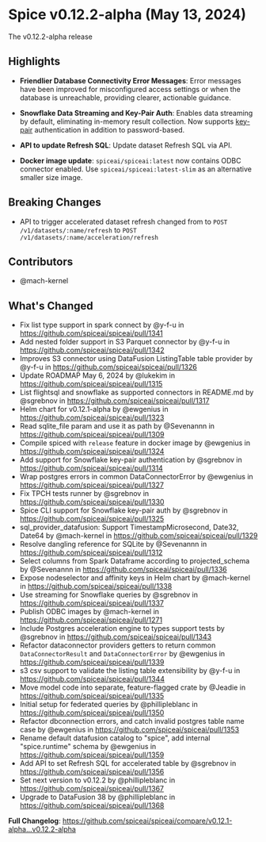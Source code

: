 # Spice v0.12.2-alpha (May 13, 2024)

The v0.12.2-alpha release

## Highlights

- **Friendlier Database Connectivity Error Messages**: Error messages have been improved for misconfigured access settings or when the database is unreachable, providing clearer, actionable guidance.

- **Snowflake Data Streaming and Key-Pair Auth**: Enables data streaming by default, eliminating in-memory result collection. Now supports [key-pair](https://docs.snowflake.com/en/user-guide/key-pair-auth) authentication in addition to password-based.

- **API to update Refresh SQL**: Update dataset Refresh SQL via API.

- **Docker image update**: `spiceai/spiceai:latest` now contains ODBC connector enabled. Use `spiceai/spiceai:latest-slim` as an alternative smaller size image.

##  Breaking Changes
- API to trigger accelerated dataset refresh changed from to `POST /v1/datasets/:name/refresh` to `POST /v1/datasets/:name/acceleration/refresh`

## Contributors

- @mach-kernel

## What's Changed

* Fix list type support in spark connect by @y-f-u in https://github.com/spiceai/spiceai/pull/1341
* Add nested folder support in S3 Parquet connector by @y-f-u in https://github.com/spiceai/spiceai/pull/1342
* Improves S3 connector using DataFusion ListingTable table provider by @y-f-u in https://github.com/spiceai/spiceai/pull/1326
* Update ROADMAP May 6, 2024 by @lukekim in https://github.com/spiceai/spiceai/pull/1315
* List flightsql and snowflake as supported connectors in README.md by @sgrebnov in https://github.com/spiceai/spiceai/pull/1317
* Helm chart for v0.12.1-alpha by @ewgenius in https://github.com/spiceai/spiceai/pull/1323
* Read sqlite_file param and use it as path by @Sevenannn in https://github.com/spiceai/spiceai/pull/1309
* Compile spiced with `release` feature in docker image by @ewgenius in https://github.com/spiceai/spiceai/pull/1324
* Add support for Snowflake key-pair authentication by @sgrebnov in https://github.com/spiceai/spiceai/pull/1314
* Wrap postgres errors in common DataConnectorError by @ewgenius in https://github.com/spiceai/spiceai/pull/1327
* Fix TPCH tests runner by @sgrebnov in https://github.com/spiceai/spiceai/pull/1330
* Spice CLI support for Snowflake key-pair auth by @sgrebnov in https://github.com/spiceai/spiceai/pull/1325
* sql_provider_datafusion: Support TimestampMicrosecond, Date32, Date64 by @mach-kernel in https://github.com/spiceai/spiceai/pull/1329
* Resolve dangling reference for SQLite by @Sevenannn in https://github.com/spiceai/spiceai/pull/1312
* Select columns from Spark Dataframe according to projected_schema by @Sevenannn in https://github.com/spiceai/spiceai/pull/1336
* Expose nodeselector and affinity keys in Helm chart by @mach-kernel in https://github.com/spiceai/spiceai/pull/1338
* Use streaming for Snowflake queries by @sgrebnov in https://github.com/spiceai/spiceai/pull/1337
* Publish ODBC images by @mach-kernel in https://github.com/spiceai/spiceai/pull/1271
* Include Postgres acceleration engine to types support tests by @sgrebnov in https://github.com/spiceai/spiceai/pull/1343
* Refactor dataconnector providers getters to return common `DataConnectorResult` and `DataConnectorError` by @ewgenius in https://github.com/spiceai/spiceai/pull/1339
* s3 csv support to validate the listing table extensibility by @y-f-u in https://github.com/spiceai/spiceai/pull/1344
* Move model code into separate, feature-flagged crate by @Jeadie in https://github.com/spiceai/spiceai/pull/1335
* Initial setup for federated queries by @phillipleblanc in https://github.com/spiceai/spiceai/pull/1350
* Refactor dbconnection errors, and catch invalid postgres table name case by @ewgenius in https://github.com/spiceai/spiceai/pull/1353
* Rename default datafusion catalog to "spice", add internal "spice.runtime" schema by @ewgenius in https://github.com/spiceai/spiceai/pull/1359
* Add API to set Refresh SQL for accelerated table by @sgrebnov in https://github.com/spiceai/spiceai/pull/1356
* Set next version to v0.12.2 by @phillipleblanc in https://github.com/spiceai/spiceai/pull/1367
* Upgrade to DataFusion 38 by @phillipleblanc in https://github.com/spiceai/spiceai/pull/1368

**Full Changelog**: https://github.com/spiceai/spiceai/compare/v0.12.1-alpha...v0.12.2-alpha
